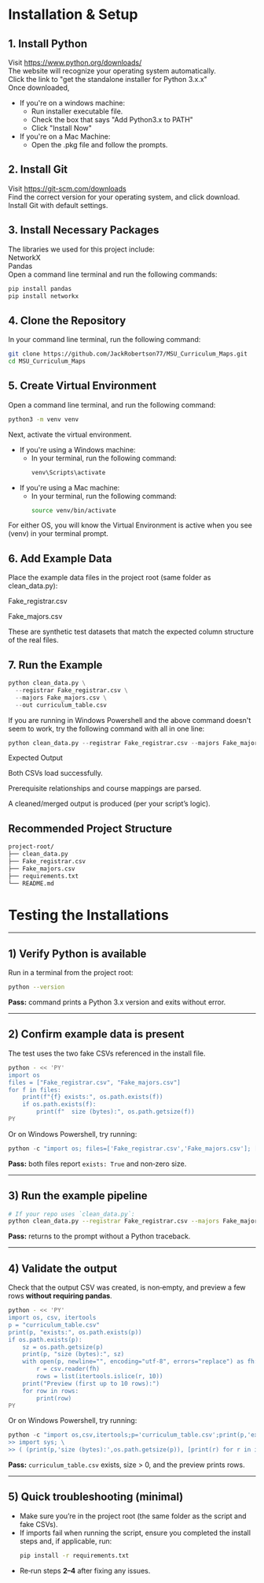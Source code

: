 # Installation & Setup



## 1. Install Python


Visit https://www.python.org/downloads/  
The website will recognize your operating system automatically.  
Click the link to "get the standalone installer for Python 3.x.x"  
Once downloaded,  
 - If you're on a windows machine:  
    - Run installer executable file.  
    - Check the box that says "Add Python3.x to PATH"  
    - Click "Install Now"  
 - If you're on a Mac Machine:  
    - Open the .pkg file and follow the prompts.  



## 2. Install Git
Visit https://git-scm.com/downloads  
Find the correct version for your operating system, and click download.  
Install Git with default settings.


## 3. Install Necessary Packages
The libraries we used for this project include:  
NetworkX  
Pandas  
Open a command line terminal and run the following commands:  
```bash
pip install pandas  
pip install networkx
```

## 4. Clone the Repository


In your command line terminal, run the following command:
```bash
git clone https://github.com/JackRobertson77/MSU_Curriculum_Maps.git
cd MSU_Curriculum_Maps
```
## 5. Create Virtual Environment
Open a command line terminal, and run the following command:  
```bash
python3 -m venv venv
``` 
Next, activate the virtual environment.  
 - If you're using a Windows machine:  
    - In your terminal, run the following command:
      ```bash  
      venv\Scripts\activate
      ```
 - If you're using a Mac machine:  
    - In your terminal, run the following command:
      ```bash 
      source venv/bin/activate
      ```
For either OS, you will know the Virtual Environment is active when you see (venv) in your terminal prompt. 

## 6. Add Example Data

Place the example data files in the project root (same folder as clean_data.py):

Fake_registrar.csv

Fake_majors.csv

These are synthetic test datasets that match the expected column structure of the real files.

## 7. Run the Example
   
```python
python clean_data.py \
  --registrar Fake_registrar.csv \
  --majors Fake_majors.csv \
  --out curriculum_table.csv

```
If you are running in Windows Powershell and the above command doesn't seem to work, try the following command with all in one line:
```python
python clean_data.py --registrar Fake_registrar.csv --majors Fake_majors.csv --out curriculum_table.csv

```

Expected Output

Both CSVs load successfully.

Prerequisite relationships and course mappings are parsed.

A cleaned/merged output is produced (per your script’s logic).

## Recommended Project Structure
```bash
project-root/
├── clean_data.py
├── Fake_registrar.csv
├── Fake_majors.csv
├── requirements.txt
└── README.md
```



# Testing the Installations

---

## 1) Verify Python is available
Run in a terminal from the project root:
```bash
python --version
```

**Pass:** command prints a Python 3.x version and exits without error.

---

## 2) Confirm example data is present
The test uses the two fake CSVs referenced in the install file.

```bash
python - << 'PY'
import os
files = ["Fake_registrar.csv", "Fake_majors.csv"]
for f in files:
    print(f"{f} exists:", os.path.exists(f))
    if os.path.exists(f):
        print(f"  size (bytes):", os.path.getsize(f))
PY
```

Or on Windows Powershell, try running:
```python
python -c "import os; files=['Fake_registrar.csv','Fake_majors.csv']; [print(f'{f} exists:',os.path.exists(f)) or (os.path.exists(f) and print('  size (bytes):',os.path.getsize(f))) for f in files]"
```

**Pass:** both files report `exists: True` and non‑zero size.

---

## 3) Run the example pipeline

```bash
# If your repo uses `clean_data.py`:
python clean_data.py --registrar Fake_registrar.csv --majors Fake_majors.csv --out curriculum_table.csv

```

**Pass:** returns to the prompt without a Python traceback.

---

## 4) Validate the output
Check that the output CSV was created, is non‑empty, and preview a few rows **without requiring pandas**.

```bash
python - << 'PY'
import os, csv, itertools
p = "curriculum_table.csv"
print(p, "exists:", os.path.exists(p))
if os.path.exists(p):
    sz = os.path.getsize(p)
    print(p, "size (bytes):", sz)
    with open(p, newline="", encoding="utf-8", errors="replace") as fh:
        r = csv.reader(fh)
        rows = list(itertools.islice(r, 10))
    print("Preview (first up to 10 rows):")
    for row in rows:
        print(row)
PY
```
Or on Windows Powershell, try running:
```python
python -c "import os,csv,itertools;p='curriculum_table.csv';print(p,'exists:',os.path.exists(p)); \
>> import sys; \
>> ( (print(p,'size (bytes):',os.path.getsize(p)), [print(r) for r in itertools.islice(csv.reader(open(p,newline='',encoding='utf-8',errors='replace')),10)]) if os.path.exists(p) else None)"
```

**Pass:** `curriculum_table.csv` exists, size > 0, and the preview prints rows.

---

## 5) Quick troubleshooting (minimal)
- Make sure you’re in the project root (the same folder as the script and fake CSVs).
- If imports fail when running the script, ensure you completed the install steps and, if applicable, run:
  ```bash
  pip install -r requirements.txt
  ```
- Re‑run steps **2–4** after fixing any issues.
